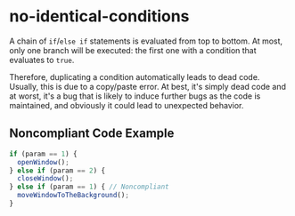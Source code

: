 # no-identical-conditions

A chain of `if`/`else if` statements is evaluated from top to bottom. At most, only
one branch will be executed: the first one with a condition that evaluates to `true`.

Therefore, duplicating a condition automatically leads to dead code. Usually, this is due to a
copy/paste error. At best, it's simply dead code and at worst, it's a bug that is likely to induce
further bugs as the code is maintained, and obviously it could lead to unexpected behavior.

## Noncompliant Code Example

```javascript
if (param == 1) {
  openWindow();
} else if (param == 2) {
  closeWindow();
} else if (param == 1) { // Noncompliant
  moveWindowToTheBackground();
}
```
